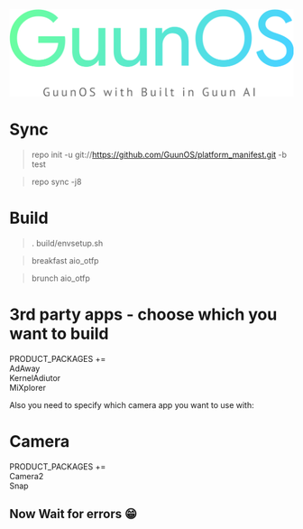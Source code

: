 <center><img src="https://github.com/GuunOS/platform_manifest/raw/test/logo.png"></center>




# Sync
> repo init -u git://https://github.com/GuunOS/platform_manifest.git -b test

> repo sync -j8

# Build
> . build/envsetup.sh

> breakfast aio_otfp

> brunch aio_otfp

# 3rd party apps - choose which you want to build

PRODUCT_PACKAGES += \
    AdAway \
    KernelAdiutor \
    MiXplorer
    
Also you need to specify which camera app you want to use with:
# Camera
PRODUCT_PACKAGES += \
  Camera2 \
  Snap
  
## Now Wait for errors 😁
